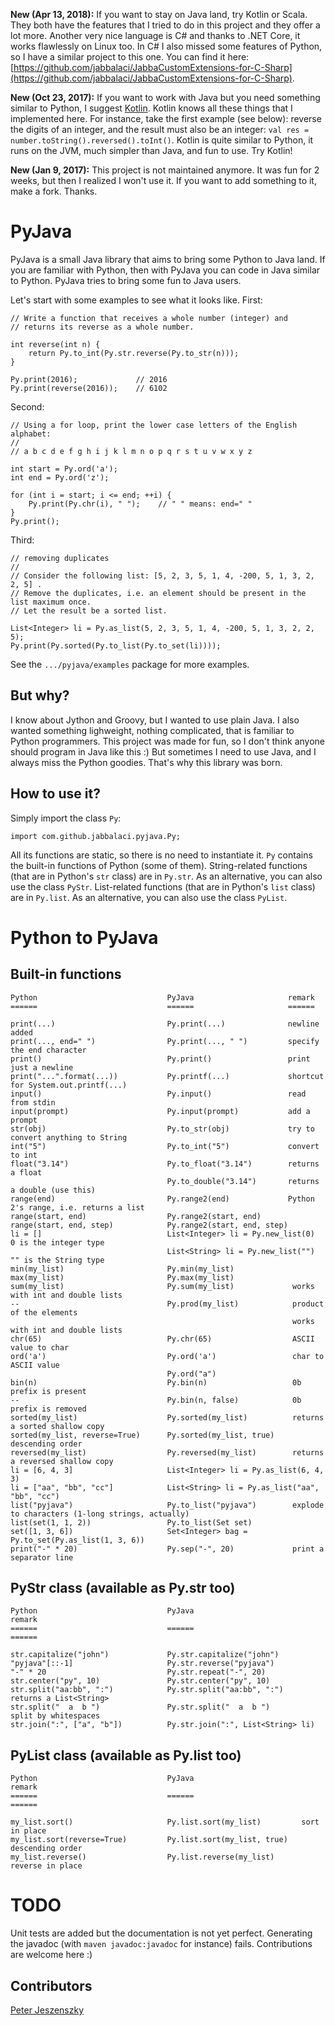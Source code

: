 **New (Apr 13, 2018):** If you want to stay on Java land, try Kotlin
or Scala. They both have the features that I tried to do in this project
and they offer a lot more. Another very nice language is C# and thanks
to .NET Core, it works flawlessly on Linux too. In C# I also missed some
features of Python, so I have a similar project to this one.
You can find it here:
[https://github.com/jabbalaci/JabbaCustomExtensions-for-C-Sharp](https://github.com/jabbalaci/JabbaCustomExtensions-for-C-Sharp).

**New (Oct 23, 2017):** If you want to work with Java but you need something
similar to Python, I suggest [Kotlin](https://en.wikipedia.org/wiki/Kotlin_(programming_language)).
Kotlin knows all these things that I implemented here. For instance,
take the first example (see below): reverse the digits of an integer,
and the result must also be an integer: `val res = number.toString().reversed().toInt()`.
Kotlin is quite similar to Python, it runs on the JVM, much simpler than
Java, and fun to use. Try Kotlin!

**New (Jan 9, 2017):** This project is not maintained anymore. It was fun
for 2 weeks, but then I realized I won't use it. If you want to add something
to it, make a fork. Thanks.

PyJava
======

PyJava is a small Java library that aims to bring some Python to Java land.
If you are familiar with Python, then with PyJava you can code
in Java similar to Python. PyJava tries to bring some fun to Java
users.

Let's start with some examples to see what it looks like. First:

    // Write a function that receives a whole number (integer) and
    // returns its reverse as a whole number.

    int reverse(int n) {
        return Py.to_int(Py.str.reverse(Py.to_str(n)));
    }

    Py.print(2016);             // 2016
    Py.print(reverse(2016));    // 6102

Second:

    // Using a for loop, print the lower case letters of the English alphabet:
    //
    // a b c d e f g h i j k l m n o p q r s t u v w x y z

    int start = Py.ord('a');
    int end = Py.ord('z');

    for (int i = start; i <= end; ++i) {
        Py.print(Py.chr(i), " ");    // " " means: end=" "
    }
    Py.print();

Third:

	// removing duplicates
	//
	// Consider the following list: [5, 2, 3, 5, 1, 4, -200, 5, 1, 3, 2, 2, 5] .
	// Remove the duplicates, i.e. an element should be present in the list maximum once.
	// Let the result be a sorted list.

	List<Integer> li = Py.as_list(5, 2, 3, 5, 1, 4, -200, 5, 1, 3, 2, 2, 5);
	Py.print(Py.sorted(Py.to_list(Py.to_set(li))));

See the `.../pyjava/examples` package for more examples.

But why?
--------
I know about Jython and Groovy, but I wanted to use plain Java.
I also wanted something lighweight, nothing complicated, that is
familiar to Python programmers. This project was made for fun,
so I don't think anyone should program in Java like this :)
But sometimes I need to use Java, and I always miss the
Python goodies. That's why this library was born.

How to use it?
--------------
Simply import the class `Py`:

    import com.github.jabbalaci.pyjava.Py;

All its functions are static, so there is no need to instantiate it.
`Py` contains the built-in functions of Python (some of them).
String-related functions (that are in Python's `str` class) are
in `Py.str`. As an alternative, you can also use the class `PyStr`.
List-related functions (that are in Python's `list` class) are
in `Py.list`. As an alternative, you can also use the class `PyList`.

Python to PyJava
================

Built-in functions
------------------

    Python                             PyJava                     remark
    ======                             ======                     ======

    print(...)                         Py.print(...)              newline added
    print(..., end=" ")                Py.print(..., " ")         specify the end character
    print()                            Py.print()                 print just a newline
    print("...".format(...))           Py.printf(...)             shortcut for System.out.printf(...)
    input()                            Py.input()                 read from stdin
    input(prompt)                      Py.input(prompt)           add a prompt
    str(obj)                           Py.to_str(obj)             try to convert anything to String
    int("5")                           Py.to_int("5")             convert to int
    float("3.14")                      Py.to_float("3.14")        returns a float
                                       Py.to_double("3.14")       returns a double (use this)
    range(end)                         Py.range2(end)             Python 2's range, i.e. returns a list
    range(start, end)                  Py.range2(start, end)
    range(start, end, step)            Py.range2(start, end, step)
    li = []                            List<Integer> li = Py.new_list(0)    0 is the integer type
                                       List<String> li = Py.new_list("")    "" is the String type
    min(my_list)                       Py.min(my_list)
    max(my_list)                       Py.max(my_list)
    sum(my_list)                       Py.sum(my_list)             works with int and double lists
    --                                 Py.prod(my_list)            product of the elements
                                                                   works with int and double lists
    chr(65)                            Py.chr(65)                  ASCII value to char
    ord('a')                           Py.ord('a')                 char to ASCII value
                                       Py.ord("a")
    bin(n)                             Py.bin(n)                   0b prefix is present
    --                                 Py.bin(n, false)            0b prefix is removed
    sorted(my_list)                    Py.sorted(my_list)          returns a sorted shallow copy
    sorted(my_list, reverse=True)      Py.sorted(my_list, true)    descending order
    reversed(my_list)                  Py.reversed(my_list)        returns a reversed shallow copy
    li = [6, 4, 3]                     List<Integer> li = Py.as_list(6, 4, 3)
    li = ["aa", "bb", "cc"]            List<String> li = Py.as_list("aa", "bb", "cc")
    list("pyjava")                     Py.to_list("pyjava")        explode to characters (1-long strings, actually)
    list(set(1, 1, 2))                 Py.to_list(Set set)
    set([1, 3, 6])                     Set<Integer> bag = Py.to_set(Py.as_list(1, 3, 6))
    print("-" * 20)                    Py.sep("-", 20)             print a separator line


PyStr class (available as Py.str too)
------------------------------------------

    Python                             PyJava                               remark
    ======                             ======                               ======

    str.capitalize("john")             Py.str.capitalize("john")
    "pyjava"[::-1]                     Py.str.reverse("pyjava")
    "-" * 20                           Py.str.repeat("-", 20)
    str.center("py", 10)               Py.str.center("py", 10)
    str.split("aa:bb", ":")            Py.str.split("aa:bb", ":")           returns a List<String>
    str.split("  a  b ")               Py.str.split("  a  b ")              split by whitespaces
    str.join(":", ["a", "b"])          Py.str.join(":", List<String> li)


PyList class (available as Py.list too)
---------------------------------------

    Python                             PyJava                        remark
    ======                             ======                        ======

    my_list.sort()                     Py.list.sort(my_list)         sort in place
    my_list.sort(reverse=True)         Py.list.sort(my_list, true)   descending order
    my_list.reverse()                  Py.list.reverse(my_list)      reverse in place


TODO
====

Unit tests are added but the documentation is not yet perfect. Generating the javadoc
(with `maven javadoc:javadoc` for instance) fails. Contributions are welcome here :)

Contributors
------------

[Peter Jeszenszky](https://github.com/jeszy75)
